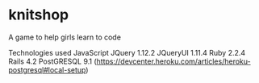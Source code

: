 # knitshop
A game to help girls learn to code

Technologies used
JavaScript
JQuery 1.12.2
JQueryUI 1.11.4
Ruby 2.2.4
Rails 4.2
PostGRESQL 9.1 (https://devcenter.heroku.com/articles/heroku-postgresql#local-setup)

